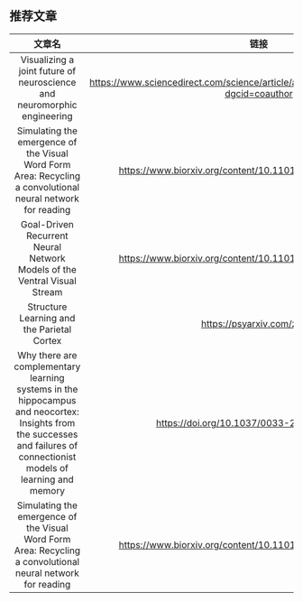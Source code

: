 ## 推荐文章
|文章名 | 链接 | 
| :---: | :---: | 
| Visualizing a joint future of neuroscience and neuromorphic engineering | https://www.sciencedirect.com/science/article/abs/pii/S089662732100009X?dgcid=coauthor | 
| Simulating the emergence of the Visual Word Form Area: Recycling a convolutional neural network for reading | https://www.biorxiv.org/content/10.1101/2021.02.15.431235v1 | 
| Goal-Driven Recurrent Neural Network Models of the Ventral Visual Stream | https://www.biorxiv.org/content/10.1101/2021.02.17.431717v1 | 
| Structure Learning and the Parietal Cortex  | https://psyarxiv.com/zfxj2/  | 
|  Why there are complementary learning systems in the hippocampus and neocortex: Insights from the successes and failures of connectionist models of learning and memory |  https://doi.org/10.1037/0033-295X.102.3.419 | 
| Simulating the emergence of the Visual Word Form Area: Recycling a convolutional neural network for reading  | https://www.biorxiv.org/content/10.1101/2021.02.15.431235v2  | 
